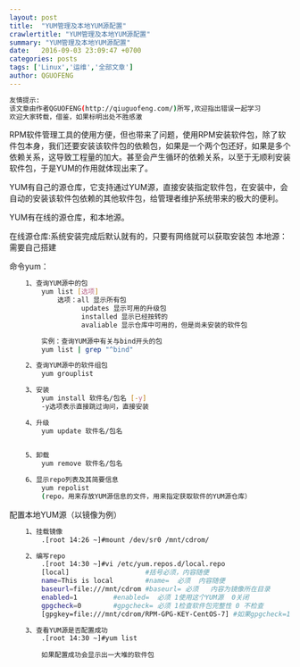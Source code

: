 ```yaml
---
layout: post
title:  "YUM管理及本地YUM源配置"
crawlertitle: "YUM管理及本地YUM源配置"
summary: "YUM管理及本地YUM源配置"
date:   2016-09-03 23:09:47 +0700
categories: posts
tags: ['Linux','运维','全部文章']
author: QGUOFENG
---
```

```bash
友情提示:
该文章由作者QGUOFENG(http://qiuguofeng.com/)所写,欢迎指出错误一起学习
欢迎大家转载，借鉴，如果标明出处不胜感激
```


RPM软件管理工具的使用方便，但也带来了问题，使用RPM安装软件包，除了软件包本身，我们还要安装该软件包的依赖包，如果是一个两个包还好，如果是多个依赖关系，这导致工程量的加大。甚至会产生循环的依赖关系，以至于无顺利安装软件包，于是YUM的作用就体现出来了。

YUM有自己的源仓库，它支持通过YUM源，直接安装指定软件包，在安装中，会自动的安装该软件包依赖的其他软件包，给管理者维护系统带来的极大的便利。
<!--more-->
YUM有在线的源仓库，和本地源。

在线源仓库:系统安装完成后默认就有的，只要有网络就可以获取安装包
本地源：需要自己搭建

命令yum：
```bash
	1、查询YUM源中的包
		yum list [选项]
			选项：all 显示所有包
			      updates 显示可用的升级包
			      installed 显示已经按转的
			      avaliable 显示仓库中可用的，但是尚未安装的软件包

		实例：查询YUM源中有关与bind开头的包
		yum list | grep "^bind"

```
```bash
	2、查询YUM源中的软件组包
		yum grouplist	
```

```bash
	3、安装
		yum install 软件名/包名 [-y]
		-y选项表示直接跳过询问，直接安装
```
```bash
	4、升级
		yum update 软件名/包名
	
```
```bash
	5、卸载
		yum remove 软件名/包名
```
```bash
	6、显示repo列表及其简要信息
		yum repolist 	
		(repo，用来存放YUM源信息的文件，用来指定获取软件的YUM源仓库）
```


配置本地YUM源（以镜像为例）

```bash
	1、挂载镜像
		.[root 14:26 ~]#mount /dev/sr0 /mnt/cdrom/	
```
```bash
	2、编写repo
		.[root 14:30 ~]#vi /etc/yum.repos.d/local.repo 
		[local]                   #括号必须，内容随便
		name=This is local        #name=  必须  内容随便
		baseurl=file:///mnt/cdrom #baseurl= 必须   内容为镜像所在目录
		enabled=1		  #enabled=  必须 1使用这个YUM源  0关闭
		gpgcheck=0		  #gpgcheck= 必须 1检查软件包完整性 0 不检查
		[gpgkey=file:///mnt/cdrom/RPM-GPG-KEY-CentOS-7] #如果gpgcheck=1,就要添加这一行
```
```bash		
	3、查看YUM源是否配置成功
		.[root 14:30 ~]#yum list 
		
		如果配置成功会显示出一大堆的软件包	
```
